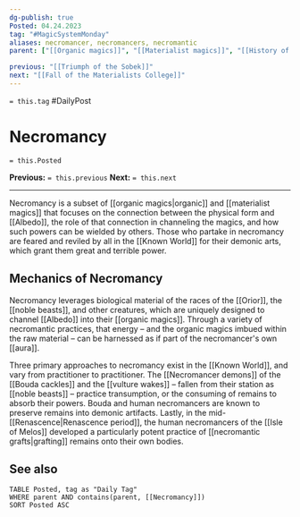 ```yaml
---
dg-publish: true
Posted: 04.24.2023
tag: "#MagicSystemMonday"
aliases: necromancer, necromancers, necromantic
parent: ["[[Organic magics]]", "[[Materialist magics]]", "[[History of materialist magics]]"]

previous: "[[Triumph of the Sobek]]"
next: "[[Fall of the Materialists College]]"
---
```

`= this.tag` #DailyPost 
# Necromancy
`= this.Posted`

**Previous:** `= this.previous`
**Next:** `= this.next`

---

Necromancy is a subset of [[organic magics|organic]] and [[materialist magics]] that focuses on the connection between the physical form and [[Albedo]], the role of that connection in channeling the magics, and how such powers can be wielded by others. Those who partake in necromancy are feared and reviled by all in the [[Known World]] for their demonic arts, which grant them great and terrible power.

## Mechanics of Necromancy

Necromancy leverages biological material of the races of the [[Orior]], the [[noble beasts]], and other creatures, which are uniquely designed to channel [[Albedo]] into their [[organic magics]]. Through a variety of necromantic practices, that energy – and the organic magics imbued within the raw material – can be harnessed as if part of the necromancer's own [[aura]].

Three primary approaches to necromancy exist in the [[Known World]], and vary from practitioner to practitioner. The [[Necromancer demons]] of the [[Bouda cackles]] and the [[vulture wakes]] – fallen from their station as [[noble beasts]] – practice transumption, or the consuming of remains to absorb their powers. Bouda and human necromancers are known to preserve remains into demonic artifacts. Lastly, in the mid-[[Renascence|Renascence period]], the human necromancers of the [[Isle of Melos]] developed a particularly potent practice of [[necromantic grafts|grafting]] remains onto their own bodies.

## See also
```dataview
TABLE Posted, tag as "Daily Tag"
WHERE parent AND contains(parent, [[Necromancy]])
SORT Posted ASC
```
